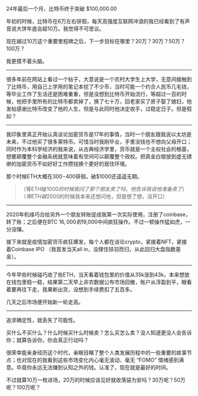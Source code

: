 24年最后一个月，比特币终于突破 $100,000.00

年初的时候，比特币在6万左右徘徊，每天高强度互联网冲浪的我已经看到了有声音说大饼年底会超10万。我觉得不可思议。

现在越过10万这个重要里程碑之后，下一步目标在哪里？20万？30万？50万？100万？

我更摸不着头脑。

---
很多年前在网站上看过一个帖子，大意说是一个农村大学生上大学，无意间接触到了比特币，用自己上学用的笔记本挖了不少币，当时可能一个约合人民币几毛钱，等毕业工作了生活还是困难重重，但是没想到比特币开始流行，等超过一百的时候，他把手里所有的比特币都卖掉了，换了七十万，回老家买了房子娶了媳妇，他发帖感谢比特币改变了他的人生，但是与此同时他决定收手，过稳定日子。但是假如？

---
我印象里真正开始认真谈论加密货币是17年的事情，当时一个朋友跟我说以太坊是未来，不过他买了很多莱特币。可惜当时我刚毕业，手里没钱也不想向父母开口；同时作为本科学经济的我来说，从古典经济学里，货币就是一个主权社会的根基，想要颠覆整个金融系统就意味着有空间可以颠覆整个政权。把真金白银放到虚无缥缈的加密货币不如好好工作攒钱换个更好的居住环境。

那个时候ETH大概在$300-$400徘徊，破$1000还遥遥无期。

>（等ETH破$1000的时候我问了那个朋友卖了吗，他告诉我说他准备卖了）
>（等ETH破$2000的时候我本来还想问他，但是想了想，没开口）

---
2020年机缘巧合给另外一个朋友转账促成我第一次实际使用，注册了coinbase，转了账；之后便在BTC $16,000到$19,000中间疯狂操作。不过一顿操作猛如虎，一分没赚。

接下来就是疫情加密货币疯狂爆发，每个人都在谈论crypto，紧接着NFT，紧接着Coinbase IPO （我首发当天all in，没撑住铩羽而归，从此回归大盘指数基金）。

---
今年早些时候碰巧收了些ETH，当天看着钱包里的价值从35k涨到43k，本来想放在钱包里稳一稳，结果第二天早上非农数据公布市场回撤，账户从浮盈到平，眼看着要再往下走，我果断出货，没想到手续费扣了五百多。

几天之后市场便开始新一轮走高。

---
追求确定性，就丢失了可能性。

买什么不买什么？什么时候买什么时候卖？怎么买怎么卖？没人知道更没人会告诉你；就算告诉你，你会真正行动吗？

很荣幸能亲身经历这个时代，亲眼目睹了整个人类发展历程中的一些重要的故事节点；也对现在的我看到这些市场变化内心毫无波动、毫无 “FOMO” 情绪感到满意。毕竟你永远无法赚到认知之外的钱。认准了，现在就是最好的时间。

不过就算10万一枚进场，20万的时候应该见好就收落袋为安吗？30万呢？50万呢？100万呢？
